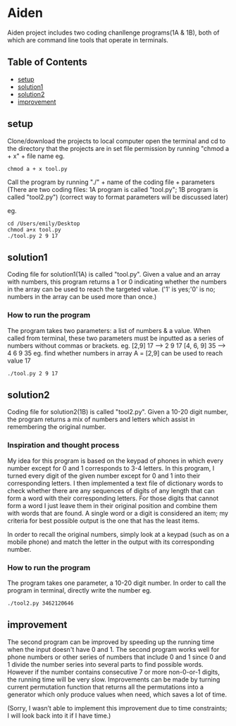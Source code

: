 # Aiden

Aiden project includes two coding chanllenge programs(1A & 1B), both of which are command line tools that operate in terminals.

## Table of Contents
- [setup](#setup)
- [solution1](#solution1)
- [solution2](#solution2)
- [improvement](#improvement)

## setup

Clone/download the projects to local computer
open the terminal and cd to the directory that the projects are in 
set file permission by running "chmod a + x" + file name
eg.
```
chmod a + x tool.py
```
Call the program by running "./" + name of the coding file + parameters
(There are two coding files: 1A program is called "tool.py"; 1B program is called "tool2.py")
(correct way to format parameters will be discussed later)

eg.
```
cd /Users/emily/Desktop
chmod a+x tool.py
./tool.py 2 9 17
```

## solution1

Coding file for solution1(1A) is called "tool.py". Given a value and an array with numbers, this program
returns a 1 or 0 indicating whether the numbers in the array can be used to reach the targeted value. 
('1' is yes;'0' is no; numbers in the array can be used more than once.)

### How to run the program

The program takes two parameters: a list of numbers & a value. When called from terminal, these two parameters must be inputted as a series of numbers without commas or brackets.
eg. [2,9] 17 --> 2 9 17
    [4, 6, 9] 35 --> 4 6 9 35
eg. find whether numbers in array A = [2,9] can be used to reach value 17
```
./tool.py 2 9 17
```

## solution2

Coding file for solution2(1B) is called "tool2.py". Given a 10-20 digit number, the program returns a mix of 
numbers and letters which assist in remembering the original number. 

### Inspiration and thought process
My idea for this program is based on the keypad of phones in which every number except for 0 and 1 corresponds to 3-4 letters. 
In this program, I turned every digit of the given number except for 0 and 1 into their corresponding letters. I then implemented a text file of dictionary words to check whether there are any sequences of  digits of any length that can form a word with their corresponding letters. For those digits that cannot form a word I just leave them in their original position and combine them with words that are found. A single word or a  digit is considered an item; my criteria for best possible output is the one that has the least items.

In order to recall the original numbers, simply look at a keypad (such as on a mobile phone) and match the letter in the output with its corresponding number.

### How to run the program
The program takes one parameter, a 10-20 digit number. In order to call the program in terminal, directly write the number
eg.
```
./tool2.py 3462120646
```
## improvement
The second program can be improved by speeding up the running time when the input doesn't have 0 and 1. The second program works well for phone numbers or other series of numbers that include 0 and 1 since 0 and 1 divide the number series into several parts to find possible words. However if the number contains consecutive 7 or more non-0-or-1 digits, the running time will be very slow.
Improvements can be made by turning current permutation function that returns all the permutations into a generator which only produce values when need, which saves a lot of time.

(Sorry, I wasn’t able to implement this improvement due to time constraints; I will look back into it if I have time.)
